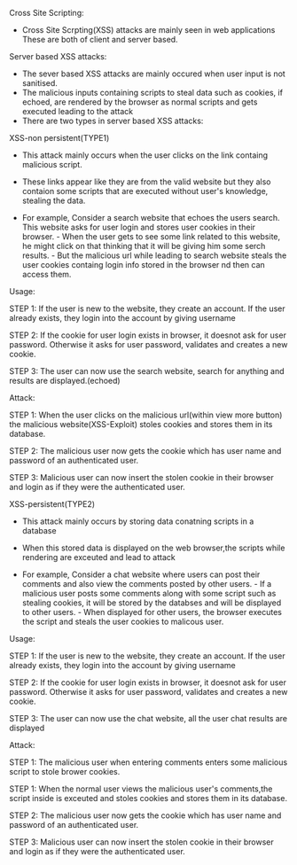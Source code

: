 Cross Site Scripting:

- Cross Site Scrpting(XSS) attacks are mainly seen in web applications These are both of client and server based.

Server based XSS attacks:

-  The sever based XSS attacks are mainly occured when user input is not sanitised.
-  The malicious inputs containing scripts to steal data such as cookies, if echoed, are rendered by the browser as normal scripts and gets executed leading to the attack
-  There are two types in server based XSS attacks:

XSS-non persistent(TYPE1)
- This attack mainly occurs when the user clicks on the link containg malicious script. 
- These links appear like they are from the valid website but they also contaion some scripts that are executed without user's knowledge, stealing the data.

- For example, Consider a search website that echoes the users search. This website asks for user login and stores user cookies in their browser.
        - When the user gets to see some link related to this website, he might click on that thinking that it will be giving him some serch results.
        - But the malicious url while leading to search website steals the user cookies containg login info stored in the browser nd then can access them.

Usage:

STEP 1: If the user is new to the website, they create an account.
        If the user already exists, they login into the account by giving username
        
STEP 2: If the cookie for user login exists in browser, it doesnot ask for user password.
        Otherwise it asks for user password, validates and creates a new cookie.
        
STEP 3: The user can now use the search website, search for anything and results are displayed.(echoed)

Attack:

STEP 1: When the user clicks on the malicious url(within view more button) the malicious website(XSS-Exploit) stoles cookies and stores them in its database.

STEP 2: The malicious user now gets the cookie which has user name and password of an authenticated user.

STEP 3: Malicious user can now insert the stolen cookie in their browser and login as if they were the authenticated user.

XSS-persistent(TYPE2)
- This attack mainly occurs by storing data conatning scripts in a database
- When this stored data is displayed on the web browser,the scripts while rendering are exceuted and lead to attack

- For example, Consider a chat website where users can post their comments and also view the comments posted by other users.
        - If a malicious user posts some comments along with some script such as stealing cookies, it will be stored by the databses and will be displayed to other users.
        - When displayed for other users, the browser executes the script and steals the user cookies to malicous user.

Usage:

STEP 1: If the user is new to the website, they create an account.
        If the user already exists, they login into the account by giving username
        
STEP 2: If the cookie for user login exists in browser, it doesnot ask for user password.
        Otherwise it asks for user password, validates and creates a new cookie.
        
STEP 3: The user can now use the chat website, all the user chat results are displayed

Attack:

STEP 1: The malicious user when entering comments enters some malicious script to stole brower cookies.

STEP 1: When the  normal user views the malicious user's comments,the script inside is exceuted and stoles cookies and stores them in its database.

STEP 2: The malicious user now gets the cookie which has user name and password of an authenticated user.

STEP 3: Malicious user can now insert the stolen cookie in their browser and login as if they were the authenticated user.

